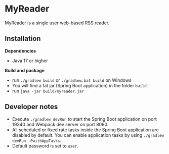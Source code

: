 MyReader
========

MyReader is a single user web-based RSS reader.

Installation
------------

**Dependencies**

- Java 17 or higher

**Build and package**

- run `./gradlew build` or `./gradlew.bat build` on Windows
- You will find a fat jar (Spring Boot application) in the folder `build`
- run `java -jar build/myreader.jar`

Developer notes
---------------

- Execute `./gradlew devRun` to start the Spring Boot application on port 19340 and Webpack dev server on port 8080.
- All scheduled or fixed rate tasks inside the Spring Boot application are disabled by default. You can enable application tasks by using `./gradlew devRun -PwithAppTasks`.
- Default password is set to `user`.

